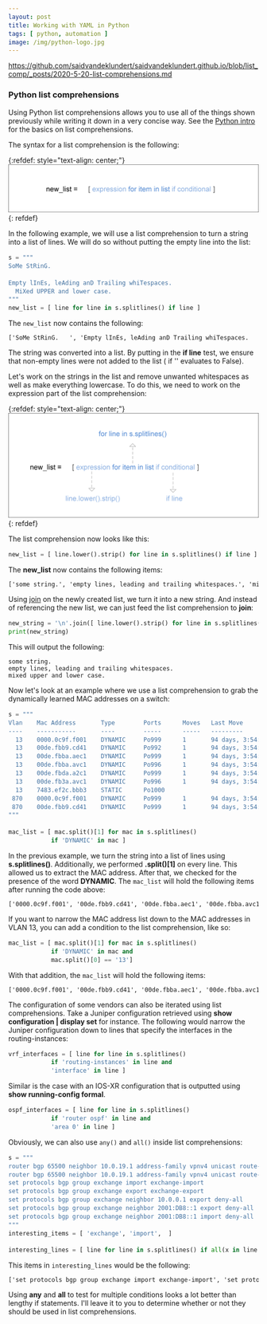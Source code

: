 ```yaml
---
layout: post
title: Working with YAML in Python
tags: [ python, automation ]
image: /img/python-logo.jpg
---
```


https://github.com/saidvandeklundert/saidvandeklundert.github.io/blob/list_comp/_posts/2020-5-20-list-comprehensions.md

### Python list comprehensions

Using Python list comprehensions allows you to use all of the things shown previously while writing it down in a very concise way. See the [Python intro](https://docs.python.org/3/tutorial/datastructures.html#list-comprehensions) for the basics on list comprehensions. 

The syntax for a list comprehension is the following:

{:refdef: style="text-align: center;"}
![Python list comprehension](/img/list_comprehension.png "Python list comprehension")
{: refdef}

In the following example, we will use a list comprehension to turn a string into a list of lines. We will do so without putting the empty line into the list:

```python
s = """
SoMe StRinG.   

Empty lInEs, leAding anD Trailing whiTespaces.   
  MiXed UPPER and lower case.
"""
new_list = [ line for line in s.splitlines() if line ]
```

The `new_list` now contains the following:

<pre style="font-size:12px">
['SoMe StRinG.   ', 'Empty lInEs, leAding anD Trailing whiTespaces.   ', '  MiXed UPPER and lower case.']
</pre>

The string was converted into a list. By putting in the <b>if line</b> test, we ensure that non-empty lines were not added to the list ( if '' evaluates to False).

Let's work on the strings in the list and remove unwanted whitespaces as well as make everything lowercase. To do this, we need to work on the expression part of the list comprehension:

{:refdef: style="text-align: center;"}
![Python list comprehension](/img/list_comprehension_new_string.png "Python list comprehension")
{: refdef}

The list comprehension now looks like this:

```python
new_list = [ line.lower().strip() for line in s.splitlines() if line ]
```

The <b>new_list</b> now contains the following items:

<pre style="font-size:12px">
['some string.', 'empty lines, leading and trailing whitespaces.', 'mixed upper and lower case.']
</pre>


Using <a href="https://docs.python.org/3/library/stdtypes.html?highlight=join#str.join" target="_blank">join</a> on the newly created list, we turn it into a new string. And instead of referencing the new list, we can just feed the list comprehension to <b>join</b>:

```python
new_string = '\n'.join([ line.lower().strip() for line in s.splitlines() if line ] )
print(new_string)
```

This will output the following:

<pre style="font-size:12px">
some string.
empty lines, leading and trailing whitespaces.
mixed upper and lower case.
</pre>



Now let's look at an example where we use a list comprehension to grab the dynamically learned MAC addresses on a switch:

```python
s = """
Vlan    Mac Address       Type        Ports      Moves   Last Move
----    -----------       ----        -----      -----   ---------
  13    0000.0c9f.f001    DYNAMIC     Po999      1       94 days, 3:54:30 ago
  13    00de.fbb9.cd41    DYNAMIC     Po992      1       94 days, 3:54:30 ago
  13    00de.fbba.aec1    DYNAMIC     Po999      1       94 days, 3:54:30 ago
  13    00de.fbba.avc1    DYNAMIC     Po996      1       94 days, 3:54:30 ago
  13    00de.fbda.a2c1    DYNAMIC     Po999      1       94 days, 3:54:30 ago
  13    00de.fb3a.avc1    DYNAMIC     Po996      1       94 days, 3:54:30 ago  
  13    7483.ef2c.bbb3    STATIC      Po1000
 870    0000.0c9f.f001    DYNAMIC     Po999      1       94 days, 3:54:30 ago
 870    00de.fbb9.cd41    DYNAMIC     Po999      1       94 days, 3:54:30 ago
"""

mac_list = [ mac.split()[1] for mac in s.splitlines()
            if 'DYNAMIC' in mac ]
```

In the previous example, we turn the string into a list of lines using <b>s.splitlines()</b>. Additionally, we performed <b>.split()[1]</b> on every line. This allowed us to extract the MAC address. After that, we checked for the presence of the word <b>DYNAMIC</b>. The `mac_list` will hold the following items after running the code above:
<pre style="font-size:12px">
['0000.0c9f.f001', '00de.fbb9.cd41', '00de.fbba.aec1', '00de.fbba.avc1', '00de.fbda.a2c1', '00de.fb3a.avc1', '0000.0c9f.f001', '00de.fbb9.cd41']
</pre>

If you want to narrow the MAC address list down to the MAC addresses in VLAN 13, you can add a condition to the list comprehension, like so:

```python
mac_list = [ mac.split()[1] for mac in s.splitlines()
            if 'DYNAMIC' in mac and
            mac.split()[0] == '13']
```

With that addition, the `mac_list` will hold the following items:

<pre style="font-size:12px">
['0000.0c9f.f001', '00de.fbb9.cd41', '00de.fbba.aec1', '00de.fbba.avc1', '00de.fbda.a2c1', '00de.fb3a.avc1']
</pre>

The configuration of some vendors can also be iterated using list comprehensions. Take a Juniper configuration retrieved using <b>show configuration | display set</b> for instance. The following would narrow the Juniper configuration down to lines that specify the interfaces in the routing-instances:

```python
vrf_interfaces = [ line for line in s.splitlines()
            if 'routing-instances' in line and
            'interface' in line ]
```

Similar is the case with an IOS-XR configuration that is outputted using <b>show running-config formal</b>.

```python
ospf_interfaces = [ line for line in s.splitlines()
            if 'router ospf' in line and
            'area 0' in line ]
```



Obviously, we can also use `any()` and `all()` inside list comprehensions:

```python
s = """
router bgp 65500 neighbor 10.0.19.1 address-family vpnv4 unicast route-policy bgp-import-policy in
router bgp 65500 neighbor 10.0.19.1 address-family vpnv4 unicast route-policy bgp-export-policy out
set protocols bgp group exchange import exchange-import
set protocols bgp group exchange export exchange-export
set protocols bgp group exchange neighbor 10.0.0.1 export deny-all
set protocols bgp group exchange neighbor 2001:DB8::1 export deny-all
set protocols bgp group exchange neighbor 2001:DB8::1 import deny-all
"""
interesting_items = [ 'exchange', 'import',  ]

interesting_lines = [ line for line in s.splitlines() if all(x in line for x in interesting_items) ]
```

This items in `interesting_lines` would be the following:
<pre style="font-size:12px">
['set protocols bgp group exchange import exchange-import', 'set protocols bgp group exchange neighbor 2001:DB8::1 import deny-all']
</pre>

Using <b>any</b> and <b>all</b> to test for multiple conditions looks a lot better than lengthy if statements. I'll leave it to you to determine whether or not they should be used in list comprehensions.